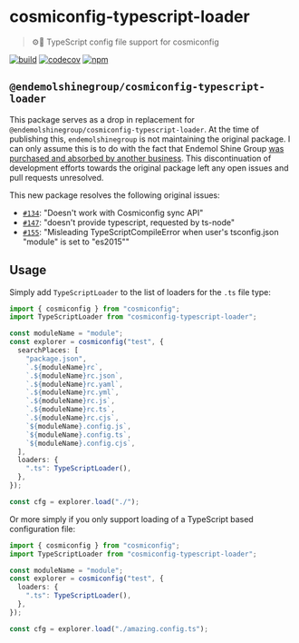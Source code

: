 # cosmiconfig-typescript-loader

> ⚙️🚀 TypeScript config file support for cosmiconfig

[![build](https://github.com/Codex-/cosmiconfig-typescript-loader/actions/workflows/build.yml/badge.svg)](https://github.com/Codex-/cosmiconfig-typescript-loader/actions/workflows/build.yml)
[![codecov](https://codecov.io/gh/Codex-/cosmiconfig-typescript-loader/branch/main/graph/badge.svg?token=WWGNIPC249)](https://codecov.io/gh/Codex-/cosmiconfig-typescript-loader)
[![npm](https://img.shields.io/npm/v/cosmiconfig-typescript-loader.svg)](https://www.npmjs.com/package/cosmiconfig-typescript-loader)

## `@endemolshinegroup/cosmiconfig-typescript-loader`

This package serves as a drop in replacement for `@endemolshinegroup/cosmiconfig-typescript-loader`. At the time of publishing this, `endemolshinegroup` is not maintaining the original package. I can only assume this is to do with the fact that Endemol Shine Group [was purchased and absorbed by another business](https://en.wikipedia.org/wiki/Endemol_Shine_Group#Sale_to_Banijay). This discontinuation of development efforts towards the original package left any open issues and pull requests unresolved.

This new package resolves the following original issues:

- [`#134`](https://github.com/EndemolShineGroup/cosmiconfig-typescript-loader/issues/134): "Doesn't work with Cosmiconfig sync API"
- [`#147`](https://github.com/EndemolShineGroup/cosmiconfig-typescript-loader/issues/147): "doesn't provide typescript, requested by ts-node"
- [`#155`](https://github.com/EndemolShineGroup/cosmiconfig-typescript-loader/issues/155): "Misleading TypeScriptCompileError when user's tsconfig.json "module" is set to "es2015""

## Usage

Simply add `TypeScriptLoader` to the list of loaders for the `.ts` file type:

```ts
import { cosmiconfig } from "cosmiconfig";
import TypeScriptLoader from "cosmiconfig-typescript-loader";

const moduleName = "module";
const explorer = cosmiconfig("test", {
  searchPlaces: [
    "package.json",
    `.${moduleName}rc`,
    `.${moduleName}rc.json`,
    `.${moduleName}rc.yaml`,
    `.${moduleName}rc.yml`,
    `.${moduleName}rc.js`,
    `.${moduleName}rc.ts`,
    `.${moduleName}rc.cjs`,
    `${moduleName}.config.js`,
    `${moduleName}.config.ts`,
    `${moduleName}.config.cjs`,
  ],
  loaders: {
    ".ts": TypeScriptLoader(),
  },
});

const cfg = explorer.load("./");
```

Or more simply if you only support loading of a TypeScript based configuration file:

```ts
import { cosmiconfig } from "cosmiconfig";
import TypeScriptLoader from "cosmiconfig-typescript-loader";

const moduleName = "module";
const explorer = cosmiconfig("test", {
  loaders: {
    ".ts": TypeScriptLoader(),
  },
});

const cfg = explorer.load("./amazing.config.ts");
```
